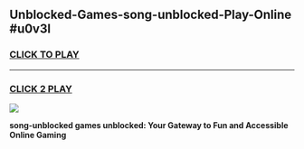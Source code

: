 
## Unblocked-Games-song-unblocked-Play-Online #u0v3l
<h3>
<a href="https://news.freeplayer.one?title=song-unblocked&ref=3">CLICK TO PLAY</a></h3>
<hr>

<h3>
<a href="https://news.freeplayer.one?title=song-unblocked&ref=3">CLICK 2 PLAY</a>
  
</h3>

<a href="https://news.freeplayer.one?title=song-unblocked&ref=3"><img src="https://clearcache.store/games.png"></a>


**song-unblocked games unblocked: Your Gateway to Fun and Accessible Online Gaming**
